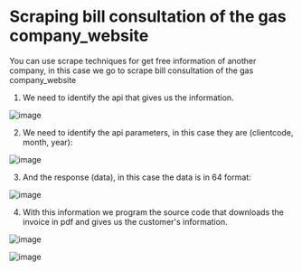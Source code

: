 # Scraping bill consultation of the gas company_website

You can use scrape techniques for get free information of another company, in this case we go to scrape bill consultation of the gas company_website

1) We need to identify the api that gives us the information.

![image](https://user-images.githubusercontent.com/31372472/204886870-0ea4285e-50b1-43de-b177-04c1b09b61a7.png)



2) We need to identify the api parameters, in this case they are (clientcode, month, year): 

![image](https://user-images.githubusercontent.com/31372472/204892031-ff49d7da-8e9a-460d-afbe-64340879e462.png)



3) And the response (data), in this case the data is in 64 format:

![image](https://user-images.githubusercontent.com/31372472/204888132-cd5faff8-d55d-4847-9c5e-d6ab6341e813.png)



4) With this information we program the source code that downloads the invoice in pdf and gives us the customer's information.

![image](https://user-images.githubusercontent.com/31372472/204891770-c8add572-51c1-40e6-9a90-06b8f74ea6ca.png)

![image](https://user-images.githubusercontent.com/31372472/204891839-9bb63d16-a5a0-4df0-b472-0cfe09850dca.png)
